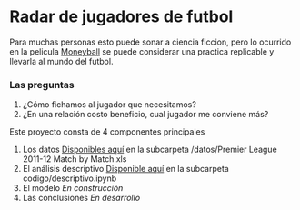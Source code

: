 # Radar de jugadores de futbol

Para muchas personas esto puede sonar a ciencia ficcion, pero lo ocurrido en la pelicula [Moneyball](https://www.imdb.com/title/tt1210166/) se puede considerar una practica replicable y llevarla al mundo del futbol.

### Las preguntas
1. ¿Cómo fichamos al jugador que necesitamos?
2. ¿En una relación costo beneficio, cual jugador me conviene más?

Este proyecto consta de 4 componentes principales

1. Los datos [Disponibles aquí](https://github.com/jboca-andes/proyecto-no-sup/blob/15167dbc4d4a8fd49222158e1de25fabd71d40c7/datos/Premier%20League%202011-12%20Match%20by%20Match.xls) en la subcarpeta /datos/Premier League 2011-12 Match by Match.xls
2. El análisis descriptivo [Disponible aquí](https://github.com/jboca-andes/proyecto-no-sup/blob/77c940ea0f60080bf8d16d680695b6e43c9b38af/codigo/descriptivo.ipynb) en la subcarpeta codigo/descriptivo.ipynb
3. El modelo _En construcción_
4. Las conclusiones _En desarrollo_
